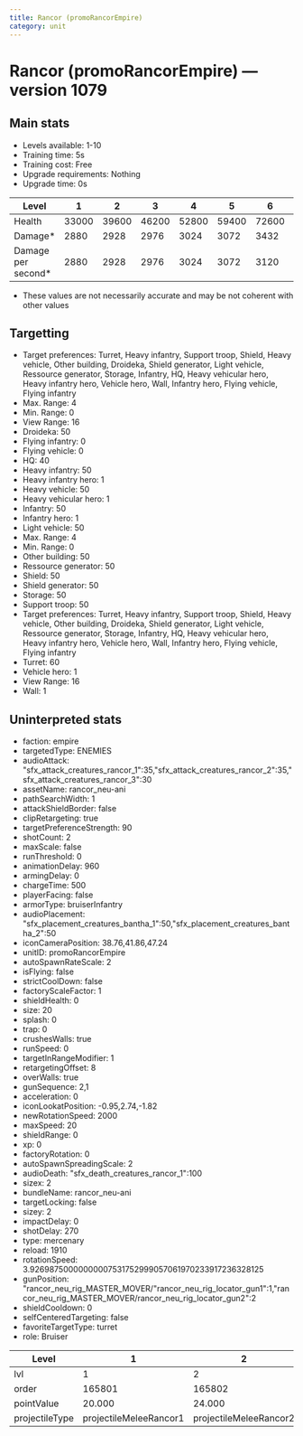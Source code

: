 ```yaml
---
title: Rancor (promoRancorEmpire)
category: unit
---
```


# Rancor (promoRancorEmpire) — version 1079

## Main stats

  * Levels available: 1-10
  * Training time: 5s
  * Training cost: Free
  * Upgrade requirements: Nothing
  * Upgrade time: 0s

|Level             |1    |2    |3    |4    |5    |6    |7    |8    |9     |10    |
|------------------|-----|-----|-----|-----|-----|-----|-----|-----|------|------|
|Health            |33000|39600|46200|52800|59400|72600|79860|95040|102960|123750|
|Damage*           |2880 |2928 |2976 |3024 |3072 |3432 |3590 |4032 |4147  |4500  |
|Damage per second*|2880 |2928 |2976 |3024 |3072 |3120 |3264 |3360 |3456  |3600  |

* These values are not necessarily accurate and may be not coherent with other values

## Targetting

  * Target preferences: Turret, Heavy infantry, Support troop, Shield, Heavy vehicle, Other building, Droideka, Shield generator, Light vehicle, Ressource generator, Storage, Infantry, HQ, Heavy vehicular hero, Heavy infantry hero, Vehicle hero, Wall, Infantry hero, Flying vehicle, Flying infantry
  * Max. Range: 4
  * Min. Range: 0
  * View Range: 16
  * Droideka: 50
  * Flying infantry: 0
  * Flying vehicle: 0
  * HQ: 40
  * Heavy infantry: 50
  * Heavy infantry hero: 1
  * Heavy vehicle: 50
  * Heavy vehicular hero: 1
  * Infantry: 50
  * Infantry hero: 1
  * Light vehicle: 50
  * Max. Range: 4
  * Min. Range: 0
  * Other building: 50
  * Ressource generator: 50
  * Shield: 50
  * Shield generator: 50
  * Storage: 50
  * Support troop: 50
  * Target preferences: Turret, Heavy infantry, Support troop, Shield, Heavy vehicle, Other building, Droideka, Shield generator, Light vehicle, Ressource generator, Storage, Infantry, HQ, Heavy vehicular hero, Heavy infantry hero, Vehicle hero, Wall, Infantry hero, Flying vehicle, Flying infantry
  * Turret: 60
  * Vehicle hero: 1
  * View Range: 16
  * Wall: 1

## Uninterpreted stats

  * faction: empire
  * targetedType: ENEMIES
  * audioAttack: "sfx_attack_creatures_rancor_1":35,"sfx_attack_creatures_rancor_2":35,"sfx_attack_creatures_rancor_3":30
  * assetName: rancor_neu-ani
  * pathSearchWidth: 1
  * attackShieldBorder: false
  * clipRetargeting: true
  * targetPreferenceStrength: 90
  * shotCount: 2
  * maxScale: false
  * runThreshold: 0
  * animationDelay: 960
  * armingDelay: 0
  * chargeTime: 500
  * playerFacing: false
  * armorType: bruiserInfantry
  * audioPlacement: "sfx_placement_creatures_bantha_1":50,"sfx_placement_creatures_bantha_2":50
  * iconCameraPosition: 38.76,41.86,47.24
  * unitID: promoRancorEmpire
  * autoSpawnRateScale: 2
  * isFlying: false
  * strictCoolDown: false
  * factoryScaleFactor: 1
  * shieldHealth: 0
  * size: 20
  * splash: 0
  * trap: 0
  * crushesWalls: true
  * runSpeed: 0
  * targetInRangeModifier: 1
  * retargetingOffset: 8
  * overWalls: true
  * gunSequence: 2,1
  * acceleration: 0
  * iconLookatPosition: -0.95,2.74,-1.82
  * newRotationSpeed: 2000
  * maxSpeed: 20
  * shieldRange: 0
  * xp: 0
  * factoryRotation: 0
  * autoSpawnSpreadingScale: 2
  * audioDeath: "sfx_death_creatures_rancor_1":100
  * sizex: 2
  * bundleName: rancor_neu-ani
  * targetLocking: false
  * sizey: 2
  * impactDelay: 0
  * shotDelay: 270
  * type: mercenary
  * reload: 1910
  * rotationSpeed: 3.92698750000000007531752999057061970233917236328125
  * gunPosition: "rancor_neu_rig_MASTER_MOVER/"rancor_neu_rig_locator_gun1":1,"rancor_neu_rig_MASTER_MOVER/rancor_neu_rig_locator_gun2":2
  * shieldCooldown: 0
  * selfCenteredTargeting: false
  * favoriteTargetType: turret
  * role: Bruiser

|Level         |1                     |2                     |3                     |4                     |5                     |6                     |7                     |8                     |9                     |10                     |
|--------------|----------------------|----------------------|----------------------|----------------------|----------------------|----------------------|----------------------|----------------------|----------------------|-----------------------|
|lvl           |1                     |2                     |3                     |4                     |5                     |6                     |7                     |8                     |9                     |10                     |
|order         |165801                |165802                |165803                |165804                |165805                |165806                |165807                |165808                |165809                |165810                 |
|pointValue    |20.000                |24.000                |28.000                |32.000                |36.000                |40.000                |44.000                |48.000                |52.000                |60.000                 |
|projectileType|projectileMeleeRancor1|projectileMeleeRancor2|projectileMeleeRancor3|projectileMeleeRancor4|projectileMeleeRancor5|projectileMeleeRancor6|projectileMeleeRancor7|projectileMeleeRancor8|projectileMeleeRancor9|projectileMeleeRancor10|

